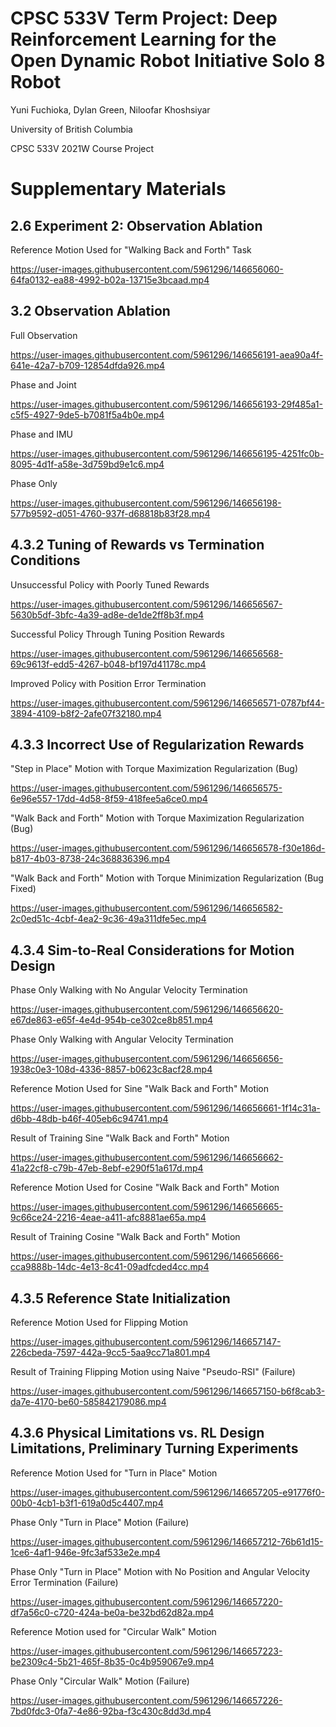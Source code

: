 # CPSC 533V Term Project: Deep Reinforcement Learning for the Open Dynamic Robot Initiative Solo 8 Robot

Yuni Fuchioka, Dylan Green, Niloofar Khoshsiyar

University of British Columbia

CPSC 533V 2021W Course Project


# Supplementary Materials

## 2.6 Experiment 2: Observation Ablation

Reference Motion Used for "Walking Back and Forth" Task

https://user-images.githubusercontent.com/5961296/146656060-64fa0132-ea88-4992-b02a-13715e3bcaad.mp4

## 3.2 Observation Ablation
Full Observation

https://user-images.githubusercontent.com/5961296/146656191-aea90a4f-641e-42a7-b709-12854dfda926.mp4



Phase and Joint

https://user-images.githubusercontent.com/5961296/146656193-29f485a1-c5f5-4927-9de5-b7081f5a4b0e.mp4



Phase and IMU

https://user-images.githubusercontent.com/5961296/146656195-4251fc0b-8095-4d1f-a58e-3d759bd9e1c6.mp4



Phase Only

https://user-images.githubusercontent.com/5961296/146656198-577b9592-d051-4760-937f-d68818b83f28.mp4

## 4.3.2 Tuning of Rewards vs Termination Conditions

Unsuccessful Policy with Poorly Tuned Rewards

https://user-images.githubusercontent.com/5961296/146656567-5630b5df-3bfc-4a39-ad8e-de1de2ff8b3f.mp4


Successful Policy Through Tuning Position Rewards

https://user-images.githubusercontent.com/5961296/146656568-69c9613f-edd5-4267-b048-bf197d41178c.mp4



Improved Policy with Position Error Termination

https://user-images.githubusercontent.com/5961296/146656571-0787bf44-3894-4109-b8f2-2afe07f32180.mp4



## 4.3.3 Incorrect Use of Regularization Rewards

"Step in Place" Motion with Torque Maximization Regularization (Bug)

https://user-images.githubusercontent.com/5961296/146656575-6e96e557-17dd-4d58-8f59-418fee5a6ce0.mp4


"Walk Back and Forth" Motion with Torque Maximization Regularization (Bug)

https://user-images.githubusercontent.com/5961296/146656578-f30e186d-b817-4b03-8738-24c368836396.mp4



"Walk Back and Forth" Motion with Torque Minimization Regularization (Bug Fixed)

https://user-images.githubusercontent.com/5961296/146656582-2c0ed51c-4cbf-4ea2-9c36-49a311dfe5ec.mp4


## 4.3.4 Sim-to-Real Considerations for Motion Design
Phase Only Walking with No Angular Velocity Termination

https://user-images.githubusercontent.com/5961296/146656620-e67de863-e65f-4e4d-954b-ce302ce8b851.mp4



Phase Only Walking with Angular Velocity Termination

https://user-images.githubusercontent.com/5961296/146656656-1938c0e3-108d-4336-8857-b0623c8acf28.mp4



Reference Motion Used for Sine "Walk Back and Forth" Motion

https://user-images.githubusercontent.com/5961296/146656661-1f14c31a-d6bb-48db-b46f-405eb6c94741.mp4



Result of Training Sine "Walk Back and Forth" Motion

https://user-images.githubusercontent.com/5961296/146656662-41a22cf8-c79b-47eb-8ebf-e290f51a617d.mp4



Reference Motion Used for Cosine "Walk Back and Forth" Motion

https://user-images.githubusercontent.com/5961296/146656665-9c66ce24-2216-4eae-a411-afc8881ae65a.mp4



Result of Training Cosine "Walk Back and Forth" Motion

https://user-images.githubusercontent.com/5961296/146656666-cca9888b-14dc-4e13-8c41-09adfcded4cc.mp4

## 4.3.5 Reference State Initialization

Reference Motion Used for Flipping Motion

https://user-images.githubusercontent.com/5961296/146657147-226cbeda-7597-442a-9cc5-5aa9cc71a801.mp4


Result of Training Flipping Motion using Naive "Pseudo-RSI" (Failure)

https://user-images.githubusercontent.com/5961296/146657150-b6f8cab3-da7e-4170-be60-585842179086.mp4



## 4.3.6 Physical Limitations vs. RL Design Limitations, Preliminary Turning Experiments
Reference Motion Used for "Turn in Place" Motion

https://user-images.githubusercontent.com/5961296/146657205-e91776f0-00b0-4cb1-b3f1-619a0d5c4407.mp4


Phase Only "Turn in Place" Motion (Failure)

https://user-images.githubusercontent.com/5961296/146657212-76b61d15-1ce6-4af1-946e-9fc3af533e2e.mp4


Phase Only "Turn in Place" Motion with No Position and Angular Velocity Error Termination (Failure)

https://user-images.githubusercontent.com/5961296/146657220-df7a56c0-c720-424a-be0a-be32bd62d82a.mp4


Reference Motion used for "Circular Walk" Motion

https://user-images.githubusercontent.com/5961296/146657223-be2309c4-5b21-465f-8b35-0c4b959067e9.mp4


Phase Only "Circular Walk" Motion (Failure)

https://user-images.githubusercontent.com/5961296/146657226-7bd0fdc3-0fa7-4e86-92ba-f3c430c8dd3d.mp4




